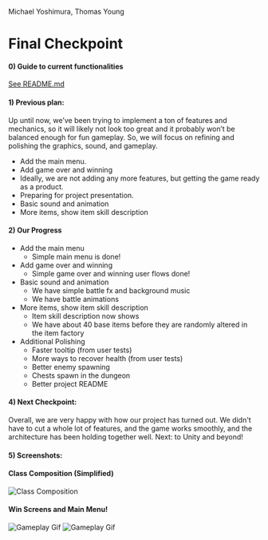 Michael Yoshimura, Thomas Young

# Final Checkpoint
#### 0) Guide to current functionalities
[See README.md](https://github.com/thyo9470/The-Thunder-Dungeon/blob/master/README.md)
#### 1) Previous plan:
Up until now, we’ve been trying to implement a ton of features and mechanics, so it will likely not look too great and it probably won’t be balanced enough for fun gameplay. So, we will focus on refining and polishing the graphics, sound, and gameplay. 
- Add the main menu.
- Add game over and winning
- Ideally, we are not adding any more features, but getting the game ready as a product.
- Preparing for project presentation.
- Basic sound and animation
- More items, show item skill description
#### 2) Our Progress
- Add the main menu
    - Simple main menu is done!
- Add game over and winning
    - Simple game over and winning user flows done!
- Basic sound and animation
    - We have simple battle fx and background music
    - We have battle animations
- More items, show item skill description
    - Item skill description now shows
    - We have about 40 base items before they are randomly altered in the item factory
- Additional Polishing
    - Faster tooltip (from user tests)
    - More ways to recover health (from user tests)
    - Better enemy spawning
    - Chests spawn in the dungeon
    - Better project README

#### 4) Next Checkpoint:
Overall, we are very happy with how our project has turned out. We didn't have to cut a whole lot of features, and the game works smoothly, and the architecture has been holding together well.
Next: to Unity and beyond!
#### 5) Screenshots:
#### Class Composition (Simplified)
![Class Composition](https://docs.google.com/drawings/d/e/2PACX-1vRmd_d0mH_sDSmvCkg4IkqocvTKKBipaIvFoicu_V8PU4xkaQ6ZW6U0kLebp7m30erIikTVr9Ejqhca/pub?w=960&h=720)
#### Win Screens and Main Menu!
![Gameplay Gif](https://i.imgur.com/KiSo7o7.png)
![Gameplay Gif](https://i.imgur.com/JU9Ly89.png)

